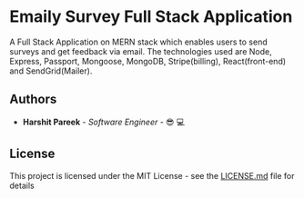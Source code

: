 # Emaily Survey Full Stack Application

A Full Stack Application on MERN stack which enables users to send surveys and get feedback via email. The technologies used are Node, Express, Passport, Mongoose, MongoDB, Stripe(billing), React(front-end) and SendGrid(Mailer).

## Authors

* **Harshit Pareek** - *Software Engineer* - :sunglasses: :computer:

## License

This project is licensed under the MIT License - see the [LICENSE.md](LICENSE.md) file for details
